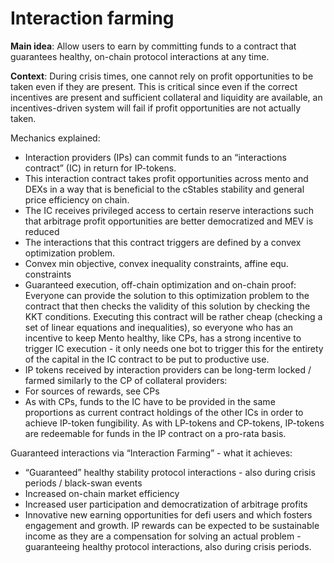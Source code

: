 # Interaction farming

**Main idea**: Allow users to earn by committing funds to a contract that guarantees healthy, on-chain protocol interactions at any time.

**Context**: During crisis times, one cannot rely on profit opportunities to be taken even if they are present. This is critical since even if the correct incentives are present and sufficient collateral and liquidity are available, an incentives-driven system will fail if profit opportunities are not actually taken.

Mechanics explained:

- Interaction providers (IPs) can commit funds to an “interactions contract” (IC) in return for IP-tokens.
- This interaction contract takes profit opportunities across mento and DEXs in a way that is beneficial to the cStables stability and general price efficiency on chain.
- The IC receives privileged access to certain reserve interactions such that arbitrage profit opportunities are better democratized and MEV is reduced
- The interactions that this contract triggers are defined by a convex optimization problem.
- Convex min objective, convex inequality constraints, affine equ. constraints
- Guaranteed execution, off-chain optimization and on-chain proof: Everyone can provide the solution to this optimization problem to the contract that then checks the validity of this solution by checking the KKT conditions. Executing this contract will be rather cheap (checking a set of linear equations and inequalities), so everyone who has an incentive to keep Mento healthy, like CPs, has a strong incentive to trigger IC execution - it only needs one bot to trigger this for the entirety of the capital in the IC contract to be put to productive use.
- IP tokens received by interaction providers can be long-term locked / farmed similarly to the CP of collateral providers:
- For sources of rewards, see CPs
- As with CPs, funds to the IC have to be provided in the same proportions as current contract holdings of the other ICs in order to achieve IP-token fungibility. As with LP-tokens and CP-tokens, IP-tokens are redeemable for funds in the IP contract on a pro-rata basis.

Guaranteed interactions via “Interaction Farming” - what it achieves:

- “Guaranteed” healthy stability protocol interactions - also during crisis periods /  black-swan events
- Increased on-chain market efficiency
- Increased user participation and democratization of arbitrage profits
- Innovative new earning opportunities for defi users and which fosters engagement and growth. IP rewards can be expected to be sustainable income as they are a compensation for solving an actual problem - guaranteeing healthy protocol interactions, also during crisis periods.
